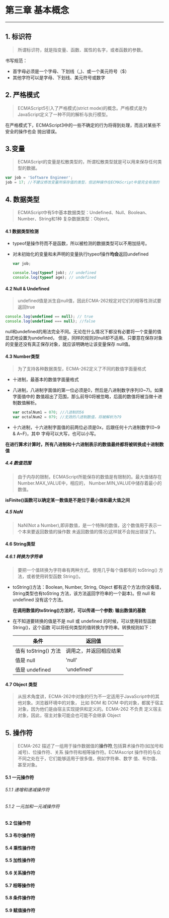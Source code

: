 # 第三章 基本概念
---

## 1. 标识符
  >所谓标识符，就是指变量、函数、属性的名字，或者函数的参数。

书写规范：
- 首字母必须是一个字母、下划线（_)、或一个美元符号（$）
- 其他字符可以是字母、下划线、美元符号或数字
    
## 2. 严格模式
>ECMAScript5引入了严格模式(strict mode)的概念。严格模式是为JavaScript定义了一种不同的解析与执行模型。

在严格模式下，ECMAScript3中的一些不确定的行为将得到处理，而且对某些不安全的操作也会
抛出错误。

## 3.变量
>ECMAScript的变量是松散类型的，所谓松散类型就是可以用来保存任何类型的数据。

```javascript
var job = 'Software Engineer';
job = 17; //不建议修改变量所保存值的类型，但这种操作在ECMAScript中是完全有效的
```    
## 4. 数据类型
>ECMAScript中有5中基本数据类型：Undefined、Null、Boolean、Number、String和1种
复杂数据类型：Object。

#### 4.1 数据类型检测
- typeof是操作符而不是函数，所以被检测的数据类型可以不用加括号。

- 对未初始化的变量和未声明的变量执行typeof操作**均会**返回undefined

  ```javascript
  var job;
  
  console.log(typeof job); // undefined
  console.log(typeof age); // undefined
  ```

#### 4.2 Null & Undefined

>undefined值是派生自null值，因此ECMA-262规定对它们的相等性测试要返回true

```javascript
console.log(undefined == null); // true
console.log(undefined === null); //false
```                    

null和undefined的用法完全不同。无论在什么情况下都没有必要将一个变量的值显式地设置为undefined，
但是，同样的规则对null却不适用。只要意在保存对象的变量还没有真正保存对象，就应该明确地让该变量保存
null值。

#### 4.3 Number类型

>为了支持各种数据类型，ECMA-262定义了不同的数值字面量格式

- 十进制，最基本的数值字面量格式
- 八进制，八进制字面值的第一位必须是0，然后是八进制数字序列(0~7)。如果字面值中的
数值超出了范围，那么前导0将被忽略，后面的数值将被当做十进制数值解析。

  ```javascript
  var octalNum1 = 070; //八进制的56
  var octalNum2 = 079; //无效的八进制数值，将被解析为79
  ```    

- 十六进制，十六进制字面值的前两位必须是0x，后跟任何十六进制数字(0~9 & A~F)，其中
字母可以大写，也可以小写。

**在进行算术计算时，所有八进制和十六进制表示的数值最终都将被转换成十进制数值**

##### 4.4 数值范围

>由于内存的限制，ECMAScript所能保存的数值是有限制的。最大值储存在 Number.MAX_VALUE中，相应的，
Number.MIN_VALUE中储存着最小的数值。

**isFinite()函数可以确定某一数值是不是位于最小值和最大值之间**

##### 4.5 NaN

> NaN(Not a Number),即非数值，是一个特殊的数值，这个数值用于表示一个本来要返回数值的操作数
未返回数值的情况(这样就不会抛出错误了)。

#### 4.6 String类型

##### 4.6.1 转换为字符串

> 要把一个值转换为字符串有两种方式。使用几乎每个值都有的 toString() 方法，或者使用转型函数
String()。

- toString()方法：Boolean, Number, String, Object 都有这个方法(你没看错，String类型也有toString
方法，该方法返回字符串的一个副本)。但 null 和 undefined 没有这个方法。

  **在调用数值的toString()方法时，可以传递一个参数: 输出数值的基数**

- 在不知道要转换的值是不是 null 或 undefined 的时候，可以使用转型函数 String()，这个函数
可以将任何类型的值转换为字符串。转换规则如下：

  条件 | 返回值
  ---|---
  值有 toString() 方法 | 调用之，并返回相应结果
  值是 null | 'null'
  值是 undefined | 'undefined'

#### 4.7 Object 类型

> 从技术角度讲，ECMA-262中对象的行为不一定适用于JavaScript中的其他对象。浏览器环境中的对象，
比如 BOM 和 DOM 中的对象，都属于宿主对象，因为他们是由宿主实现提供和定义的。ECMA-262 不负责
定义宿主对象，因此，宿主对象可能会也可能不会继承 Object

## 5. 操作符    
> ECMA-262 描述了一组用于操作数据值的**操作符**,包括算术操作符(如加号和减号)、位操作符、关系
操作符和相等操作符。ECMAscript 操作符的与众不同之处在于，它们能够适用于很多值，例如字符串、数字
值、布尔值、甚至对象。

#### 5.1 一元操作符

###### 5.1.1 递增和递减操作符
###### 5.1.2 一元加和一元减操作符
#### 5.2 位操作符
#### 5.3 布尔操作符
#### 5.4 乘性操作符
#### 5.5 加性操作符
#### 5.6 关系操作符
#### 5.7 相等操作符
#### 5.8 条件操作符
#### 5.9 赋值操作符
